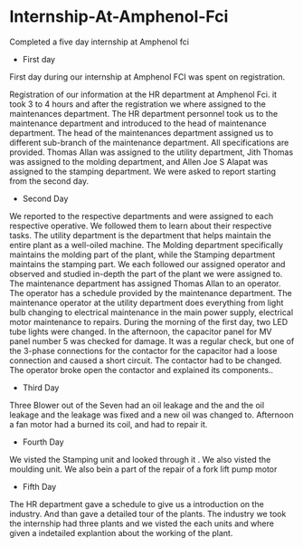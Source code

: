 # Internship-At-Amphenol-Fci
Completed a five day internship at Amphenol fci
* First day 

First day during our internship at Amphenol FCI was spent on registration.

Registration of our information at the HR department at Amphenol Fci. it took 3 to 4 hours and after the registration we where assigned to the maintenances department. The HR department personnel took us to the maintenance department and introduced to the head of maintenance department. The head of the maintenances department assigned us to different sub-branch of the maintenance department. All specifications are provided. Thomas Allan was assigned to the utility department, Jith Thomas was assigned to the molding department, and Allen Joe S Alapat was assigned to the stamping department. We were asked to report starting from the second day.

*  Second Day 
  
We reported to the respective departments and were assigned to each respective operative. We followed them to learn about their respective tasks. The utility department is the department that helps maintain the entire plant as a well-oiled machine. The Molding department specifically maintains the molding part of the plant, while the Stamping department maintains the stamping part. We each followed our assigned operator and observed and studied in-depth the part of the plant we were assigned to. The maintenance department has assigned Thomas Allan to an operator. The operator has a schedule provided by the maintenance department. The maintenance operator at the utility department does everything from light bulb changing to electrical maintenance in the main power supply, electrical motor maintenance to repairs. During the morning of the first day, two LED tube lights were changed. In the afternoon, the capacitor panel for MV panel number 5 was checked for damage. It was a regular check, but one of the 3-phase connections for the contactor for the capacitor had a loose connection and caused a short circuit. The contactor had to be changed. The operator broke open the contactor and explained its components..

*  Third Day 
    
Three Blower out of the Seven had an oil leakage and the and the oil leakage and the leakage was fixed and a new oil was changed to. Afternoon a fan motor had a burned its coil, and had to repair it.

*  Fourth Day 
    
We visted the Stamping unit and looked through it . We also visted the moulding unit. We also bein a part of the repair of a fork lift pump motor

*  Fifth Day 
    
The HR department gave a schedule to give us a introduction on the industry. And than gave a detailed tour of the plants. The industry we took the internship had three plants and we visted the each units and where given a indetailed explantion about the working of the plant.
